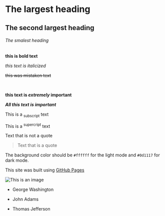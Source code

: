 # The largest heading

## The second largest heading

###### The smalest heading

**this is bold text**

_this text is italicized_

~~this was mistaken text~~

<br>

**this text is _extremely_ important**

**_All this text is important_**

This is a <sub>subscript</sub> text

This is a <sup>supercript</sup> text

Text that is not a quote

> Text that is a quote

The background color should be `#ffffff` for the light mode and `#0d1117` for dark mode.

This site was built using [GitHub Pages](https://pages.github.com)

![This is an image](https://myoctocat.com/assets/images/base-octocat.svg)

- George Washington

* John Adams

- Thomas Jefferson
